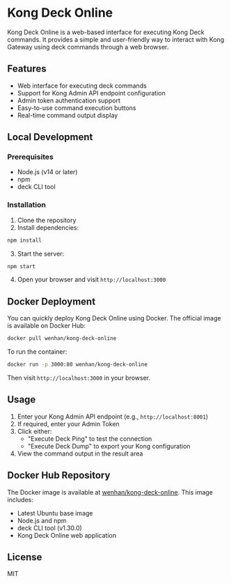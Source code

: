 # Kong Deck Online

Kong Deck Online is a web-based interface for executing Kong Deck commands. It provides a simple and user-friendly way to interact with Kong Gateway using deck commands through a web browser.

## Features

- Web interface for executing deck commands
- Support for Kong Admin API endpoint configuration
- Admin token authentication support
- Easy-to-use command execution buttons
- Real-time command output display

## Local Development

### Prerequisites

- Node.js (v14 or later)
- npm
- deck CLI tool

### Installation

1. Clone the repository
2. Install dependencies:
```bash
npm install
```

3. Start the server:
```bash
npm start
```

4. Open your browser and visit `http://localhost:3000`

## Docker Deployment

You can quickly deploy Kong Deck Online using Docker. The official image is available on Docker Hub:

```bash
docker pull wenhan/kong-deck-online
```

To run the container:

```bash
docker run -p 3000:80 wenhan/kong-deck-online
```

Then visit `http://localhost:3000` in your browser.

## Usage

1. Enter your Kong Admin API endpoint (e.g., `http://localhost:8001`)
2. If required, enter your Admin Token
3. Click either:
   - "Execute Deck Ping" to test the connection
   - "Execute Deck Dump" to export your Kong configuration
4. View the command output in the result area

## Docker Hub Repository

The Docker image is available at [wenhan/kong-deck-online](https://registry.hub.docker.com/r/wenhan/kong-deck-online). This image includes:

- Latest Ubuntu base image
- Node.js and npm
- deck CLI tool (v1.30.0)
- Kong Deck Online web application

## License

MIT
